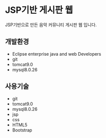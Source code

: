 # JSP기반 게시판 웹

JSP기반으로 만든 음악 커뮤니티 게시판 웹 입니다.

## 개발환경

- Eclipse enterprise java and web Developers
- git
- tomcat9.0
- mysql8.0.26

## 사용기술

- git
- tomcat9.0
- mysql8.0.26
- jsp
- css
- HTML5
- Bootstrap
